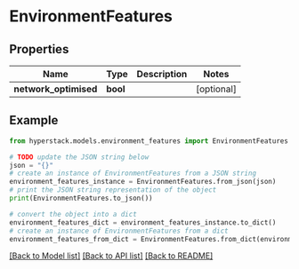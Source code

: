 # EnvironmentFeatures


## Properties

Name | Type | Description | Notes
------------ | ------------- | ------------- | -------------
**network_optimised** | **bool** |  | [optional] 

## Example

```python
from hyperstack.models.environment_features import EnvironmentFeatures

# TODO update the JSON string below
json = "{}"
# create an instance of EnvironmentFeatures from a JSON string
environment_features_instance = EnvironmentFeatures.from_json(json)
# print the JSON string representation of the object
print(EnvironmentFeatures.to_json())

# convert the object into a dict
environment_features_dict = environment_features_instance.to_dict()
# create an instance of EnvironmentFeatures from a dict
environment_features_from_dict = EnvironmentFeatures.from_dict(environment_features_dict)
```
[[Back to Model list]](../README.md#documentation-for-models) [[Back to API list]](../README.md#documentation-for-api-endpoints) [[Back to README]](../README.md)



